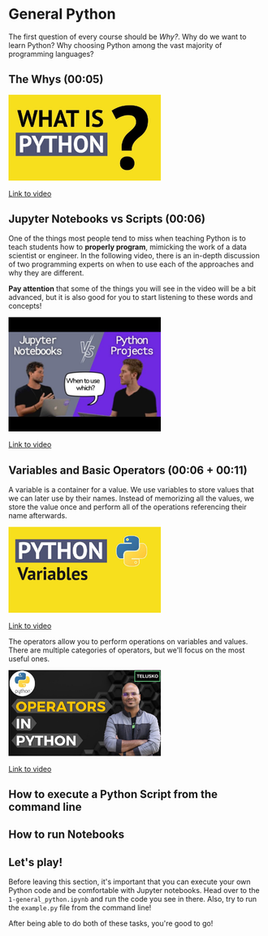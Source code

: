 # General Python

The first question of every course should be *Why?*. Why do we want to learn Python? Why choosing Python among the vast majority of programming languages?

## The Whys (00:05)

<img src="media/Y8Tko2YC5hAhd.jpg" alt="The Why's" width="300" height="auto">

[Link to video](https://www.youtube.com/watch?v=Y8Tko2YC5hA)

## Jupyter Notebooks vs Scripts (00:06)

One of the things most people tend to miss when teaching Python is to teach students how to **properly program**, mimicking the work of a data scientist or engineer. In the following video, there is an in-depth discussion of two programming experts on when to use each of the approaches and why they are different.


**Pay attention** that some of the things you will see in the video will be a bit advanced, but it is also good for you to start listening to these words and concepts!

<img src="media/JGnoTN1OnWYsd.jpg" alt="NotebooksVsScripts" width="300" height="auto">

[Link to video](https://www.youtube.com/watch?v=JGnoTN1OnWY)

## Variables and Basic Operators (00:06 + 00:11) 

A variable is a container for a value. We use variables to store values that we can later use by their names. Instead of memorizing all the values, we store the value once and perform all of the operations referencing their name afterwards.

<img src="media/cQT33yu9pY8hd.jpg" alt="Variables" width="300" height="auto">

[Link to video](https://www.youtube.com/watch?v=cQT33yu9pY8)

The operators allow you to perform operations on variables and values. There are multiple categories of operators, but we'll focus on the most useful ones.

<img src="media/v5MR5JnKcZIhd.jpg" alt="Basic operators" width="300" height="auto">

[Link to video](https://www.youtube.com/watch?v=v5MR5JnKcZI)

## How to execute a Python Script from the command line

## How to run Notebooks

## Let's play!

Before leaving this section, it's important that you can execute your own Python code and be comfortable with Jupyter notebooks.
Head over to the `1-general_python.ipynb` and run the code you see in there. Also, try to run the `example.py` file from the command line! 

After being able to do both of these tasks, you're good to go!
